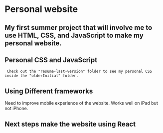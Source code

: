# Personal website
## My first summer project that will involve me to use HTML, CSS, and JavaScript to make my personal website.
## Personal CSS and JavaScript
``` Check out the "resume-last-version" folder to see my personal CSS inside the "olderInitial" folder.```

## Using Different frameworks
Need to improve mobile experience of the website.
Works well on iPad but not iPhone.

## Next steps make the website using React

